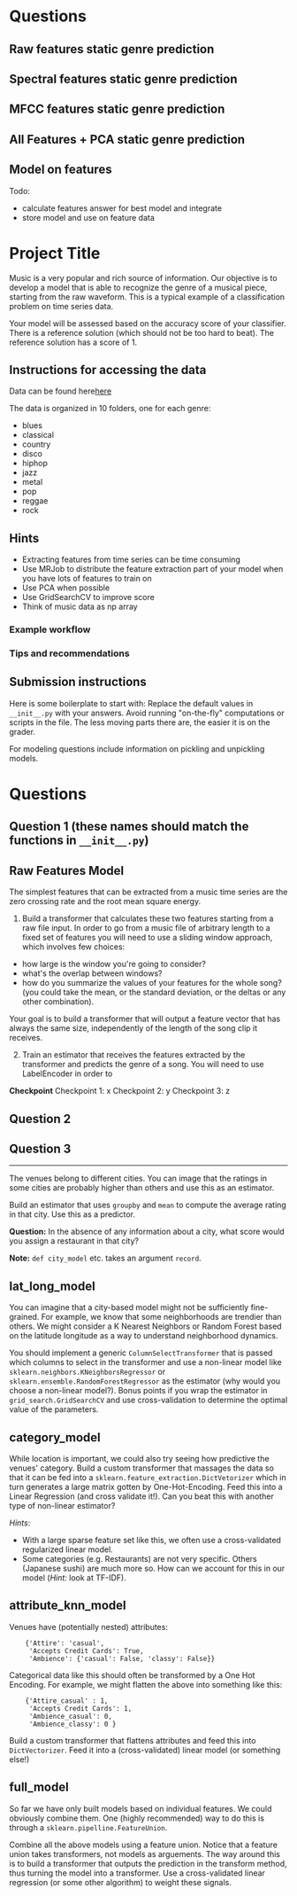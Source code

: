 # Questions

## Raw features static genre prediction
## Spectral features static genre prediction
## MFCC features static genre prediction
## All Features + PCA static genre prediction
## Model on features

Todo:
- calculate features answer for best model and integrate
- store model and use on feature data



# Project Title

Music is a very popular and rich source of information. Our objective is to develop a model that is able to recognize the genre of a musical piece, starting from the raw waveform. This is a typical example of a classification problem on time series data.

Your model will be assessed based on the accuracy score of your classifier.  There is a reference solution (which should not be too hard to beat).  The reference solution has a score of 1.

## Instructions for accessing the data

Data can be found here[here](http://thedataincubator.s3.amazonaws.com/coursedata/mldata/music_train.tar.gz)

The data is organized in 10 folders, one for each genre:
- blues
- classical
- country
- disco
- hiphop
- jazz
- metal
- pop
- reggae
- rock

## Hints

- Extracting features from time series can be time consuming
- Use MRJob to distribute the feature extraction part of your model when you have lots of features to train on
- Use PCA when possible
- Use GridSearchCV to improve score
- Think of music data as np array

### Example workflow

### Tips and recommendations

## Submission instructions

Here is some boilerplate to start with:
Replace the default values in `__init__.py` with your answers. Avoid running
"on-the-fly" computations or scripts in the file. The less moving parts there
are, the easier it is on the grader.

For modeling questions include information on pickling and unpickling models.

# Questions

## Question 1 (these names should match the functions in `__init__.py`)
## Raw Features Model
The simplest features that can be extracted from a music time series are the zero crossing rate and the root mean square energy.
1) Build a transformer that calculates these two features starting from a raw file input.
In order to go from a music file of arbitrary length to a fixed set of features you will need to use a sliding window approach, which involves few choices:
- how large is the window you're going to consider?
- what's the overlap between windows?
- how do you summarize the values of your features for the whole song? (you could take the mean, or the standard deviation, or the deltas or any other combination).

Your goal is to build a transformer that will output a feature vector that has always the same size, independently of the length of the song clip it receives.

2) Train an estimator that receives the features extracted by the transformer and predicts the genre of a song. You will need to use LabelEncoder in order to 


**Checkpoint**
Checkpoint 1: x
Checkpoint 2: y
Checkpoint 3: z

## Question 2

## Question 3





--------------------------



The venues belong to different cities.  You can image that the ratings in some
cities are probably higher than others and use this as an estimator.

Build an estimator that uses `groupby` and `mean` to compute the
average rating in that city.  Use this as a predictor.

**Question:** In the absence of any information about a city, what score would
you assign a restaurant in that city?

**Note:** `def city_model` etc. takes an argument `record`.

## lat_long_model
You can imagine that a city-based model might not be sufficiently fine-grained.
For example, we know that some neighborhoods are trendier than others.  We
might consider a K Nearest Neighbors or Random Forest based on the latitude
longitude as a way to understand neighborhood dynamics.

You should implement a generic `ColumnSelectTransformer` that is passed which
columns to select in the transformer and use a non-linear model like
`sklearn.neighbors.KNeighborsRegressor` or
`sklearn.ensemble.RandomForestRegressor` as the estimator (why would you choose
a non-linear model?).  Bonus points if you wrap the estimator in
`grid_search.GridSearchCV` and use cross-validation to determine the optimal
value of the parameters.

## category_model
While location is important, we could also try seeing how predictive the
venues' category. Build a custom transformer that massages the data so that it
can be fed into a `sklearn.feature_extraction.DictVetorizer` which in turn
generates a large matrix gotten by One-Hot-Encoding.  Feed this into a Linear
Regression (and cross validate it!).  Can you beat this with another type of
non-linear estimator?

*Hints*:
  - With a large sparse feature set like this, we often use a cross-validated
    regularized linear model.
  - Some categories (e.g. Restaurants) are not very specific.  Others (Japanese
    sushi) are much more so.  How can we account for this in our model (*Hint:*
    look at TF-IDF).

## attribute_knn_model
Venues have (potentially nested) attributes:
```
    {'Attire': 'casual',
     'Accepts Credit Cards': True,
     'Ambience': {'casual': False, 'classy': False}}
```

Categorical data like this should often be transformed by a One Hot Encoding.
For example, we might flatten the above into something like this:

```
    {'Attire_casual' : 1,
     'Accepts Credit Cards': 1,
     'Ambience_casual': 0,
     'Ambience_classy': 0 }
```

Build a custom transformer that flattens attributes and feed this into
`DictVectorizer`.  Feed it into a (cross-validated) linear model (or something
else!)


## full_model
So far we have only built models based on individual features.  We could
obviously combine them.  One (highly recommended) way to do this is through a
`sklearn.pipelline.FeatureUnion`.

Combine all the above models using a feature union.  Notice that a feature
union takes transformers, not models as arguements.  The way around this is to
build a transformer that outputs the prediction in the transform method, thus
turning the model into a transformer.  Use a cross-validated linear regression
(or some other algorithm) to weight these signals.
